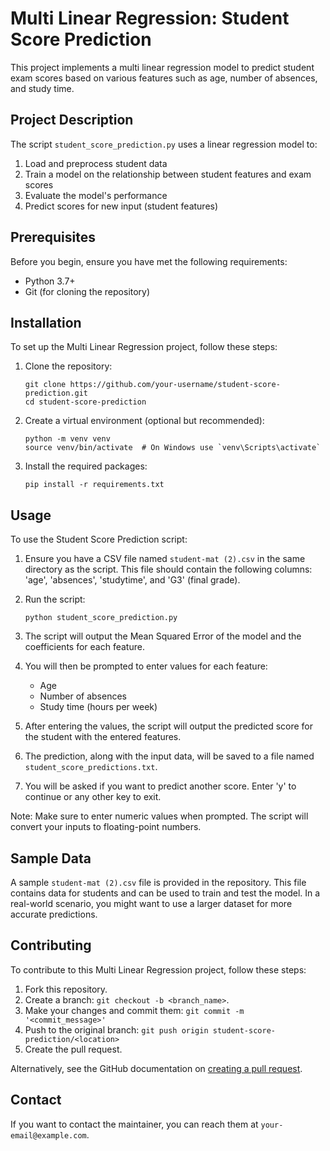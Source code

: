 # Multi Linear Regression: Student Score Prediction

This project implements a multi linear regression model to predict student exam scores based on various features such as age, number of absences, and study time.

## Project Description

The script `student_score_prediction.py` uses a linear regression model to:

1. Load and preprocess student data
2. Train a model on the relationship between student features and exam scores
3. Evaluate the model's performance
4. Predict scores for new input (student features)

## Prerequisites

Before you begin, ensure you have met the following requirements:
* Python 3.7+
* Git (for cloning the repository)

## Installation

To set up the Multi Linear Regression project, follow these steps:

1. Clone the repository:
   ```
   git clone https://github.com/your-username/student-score-prediction.git
   cd student-score-prediction
   ```

2. Create a virtual environment (optional but recommended):
   ```
   python -m venv venv
   source venv/bin/activate  # On Windows use `venv\Scripts\activate`
   ```

3. Install the required packages:
   ```
   pip install -r requirements.txt
   ```

## Usage

To use the Student Score Prediction script:

1. Ensure you have a CSV file named `student-mat (2).csv` in the same directory as the script. This file should contain the following columns: 'age', 'absences', 'studytime', and 'G3' (final grade).

2. Run the script:
   ```
   python student_score_prediction.py
   ```

3. The script will output the Mean Squared Error of the model and the coefficients for each feature.

4. You will then be prompted to enter values for each feature:
   - Age
   - Number of absences
   - Study time (hours per week)

5. After entering the values, the script will output the predicted score for the student with the entered features.

6. The prediction, along with the input data, will be saved to a file named `student_score_predictions.txt`.

7. You will be asked if you want to predict another score. Enter 'y' to continue or any other key to exit.

Note: Make sure to enter numeric values when prompted. The script will convert your inputs to floating-point numbers.

## Sample Data

A sample `student-mat (2).csv` file is provided in the repository. This file contains data for students and can be used to train and test the model. In a real-world scenario, you might want to use a larger dataset for more accurate predictions.

## Contributing

To contribute to this Multi Linear Regression project, follow these steps:

1. Fork this repository.
2. Create a branch: `git checkout -b <branch_name>`.
3. Make your changes and commit them: `git commit -m '<commit_message>'`
4. Push to the original branch: `git push origin student-score-prediction/<location>`
5. Create the pull request.

Alternatively, see the GitHub documentation on [creating a pull request](https://help.github.com/articles/creating-a-pull-request/).

## Contact

If you want to contact the maintainer, you can reach them at `your-email@example.com`.
